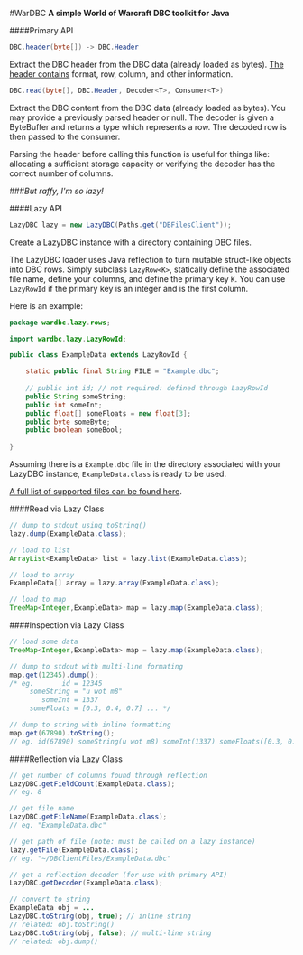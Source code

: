 #WarDBC
**A simple World of Warcraft DBC toolkit for Java**

####Primary API
```java
DBC.header(byte[]) -> DBC.Header
```
Extract the DBC header from the DBC data (already loaded as bytes).  [The header contains](https://github.com/adraffy/wardbc/blob/master/src/com/antistupid/wardbc/DBC.java#L47) format, row, column, and other information.

```java
DBC.read(byte[], DBC.Header, Decoder<T>, Consumer<T>)
```
Extract the DBC content from the DBC data (already loaded as bytes).  You may provide a previously parsed header or null.  The decoder is given a ByteBuffer and returns a type which represents a row.  The decoded row is then passed to the consumer.

Parsing the header before calling this function is useful for things like: allocating a sufficient storage capacity or verifying the decoder has the correct number of columns.

###_But raffy, I'm so lazy!_

####Lazy API
```java
LazyDBC lazy = new LazyDBC(Paths.get("DBFilesClient"));
```
Create a LazyDBC instance with a directory containing DBC files.

The LazyDBC loader uses Java reflection to turn mutable struct-like objects into DBC rows.  Simply subclass `LazyRow<K>`, statically define the associated file name, define your columns, and define the primary key `K`.  You can use `LazyRowId` if the primary key is an integer and is the first column.


Here is an example:
```java
package wardbc.lazy.rows;

import wardbc.lazy.LazyRowId;

public class ExampleData extends LazyRowId {

    static public final String FILE = "Example.dbc";
    
    // public int id; // not required: defined through LazyRowId
    public String someString;
    public int someInt;
    public float[] someFloats = new float[3];
    public byte someByte;
    public boolean someBool;
    
}
```
Assuming there is a `Example.dbc` file in the directory associated with your LazyDBC instance, `ExampleData.class` is ready to be used.

[A full list of supported files can be found here](https://github.com/adraffy/wardbc/tree/master/src/com/antistupid/wardbc/lazy/rows).


####Read via Lazy Class
```java
// dump to stdout using toString()
lazy.dump(ExampleData.class);

// load to list
ArrayList<ExampleData> list = lazy.list(ExampleData.class);

// load to array
ExampleData[] array = lazy.array(ExampleData.class);

// load to map
TreeMap<Integer,ExampleData> map = lazy.map(ExampleData.class);
```

####Inspection via Lazy Class
```java
// load some data
TreeMap<Integer,ExampleData> map = lazy.map(ExampleData.class);

// dump to stdout with multi-line formating
map.get(12345).dump();
/* eg.       id = 12345
     someString = "u wot m8"
        someInt = 1337
     someFloats = [0.3, 0.4, 0.7] ... */

// dump to string with inline formatting
map.get(67890).toString();
// eg. id(67890) someString(u wot m8) someInt(1337) someFloats([0.3, 0.4, 0.7]) ...

```

####Reflection via Lazy Class
```java
// get number of columns found through reflection
LazyDBC.getFieldCount(ExampleData.class); 
// eg. 8

// get file name
LazyDBC.getFileName(ExampleData.class); 
// eg. "ExampleData.dbc"

// get path of file (note: must be called on a lazy instance)
lazy.getFile(ExampleData.class); 
// eg. "~/DBClientFiles/ExampleData.dbc"

// get a reflection decoder (for use with primary API)
LazyDBC.getDecoder(ExampleData.class); 

// convert to string
ExampleData obj = ...
LazyDBC.toString(obj, true); // inline string
// related: obj.toString()
LazyDBC.toString(obj, false); // multi-line string
// related: obj.dump()
```
